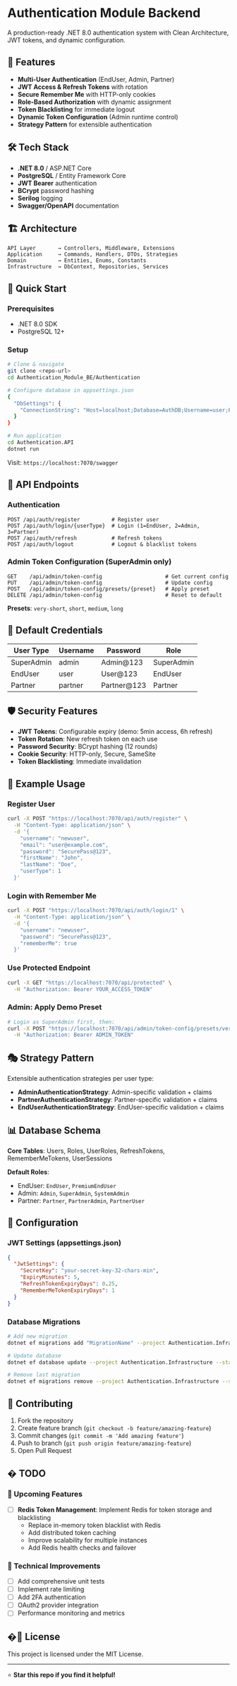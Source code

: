 # Authentication Module Backend

A production-ready .NET 8.0 authentication system with Clean Architecture, JWT tokens, and dynamic configuration.

## 🚀 Features

- **Multi-User Authentication** (EndUser, Admin, Partner)
- **JWT Access & Refresh Tokens** with rotation
- **Secure Remember Me** with HTTP-only cookies
- **Role-Based Authorization** with dynamic assignment
- **Token Blacklisting** for immediate logout
- **Dynamic Token Configuration** (Admin runtime control)
- **Strategy Pattern** for extensible authentication

## 🛠️ Tech Stack

- **.NET 8.0** / ASP.NET Core
- **PostgreSQL** / Entity Framework Core
- **JWT Bearer** authentication
- **BCrypt** password hashing
- **Serilog** logging
- **Swagger/OpenAPI** documentation

## 🏗️ Architecture

```
API Layer       → Controllers, Middleware, Extensions
Application     → Commands, Handlers, DTOs, Strategies
Domain          → Entities, Enums, Constants
Infrastructure  → DbContext, Repositories, Services
```

## 🚀 Quick Start

### Prerequisites

- .NET 8.0 SDK
- PostgreSQL 12+

### Setup

```bash
# Clone & navigate
git clone <repo-url>
cd Authentication_Module_BE/Authentication

# Configure database in appsettings.json
{
  "DbSettings": {
    "ConnectionString": "Host=localhost;Database=AuthDB;Username=user;Password=pass"
  }
}

# Run application
cd Authentication.API
dotnet run
```

Visit: `https://localhost:7070/swagger`

## 🔐 API Endpoints

### Authentication

```http
POST /api/auth/register          # Register user
POST /api/auth/login/{userType}  # Login (1=EndUser, 2=Admin, 3=Partner)
POST /api/auth/refresh           # Refresh tokens
POST /api/auth/logout            # Logout & blacklist tokens
```

### Admin Token Configuration (SuperAdmin only)

```http
GET    /api/admin/token-config                    # Get current config
PUT    /api/admin/token-config                    # Update config
POST   /api/admin/token-config/presets/{preset}   # Apply preset
DELETE /api/admin/token-config                    # Reset to default
```

**Presets**: `very-short`, `short`, `medium`, `long`

## 🔑 Default Credentials

| User Type  | Username | Password    | Role       |
| ---------- | -------- | ----------- | ---------- |
| SuperAdmin | admin    | Admin@123   | SuperAdmin |
| EndUser    | user     | User@123    | EndUser    |
| Partner    | partner  | Partner@123 | Partner    |

## 🛡️ Security Features

- **JWT Tokens**: Configurable expiry (demo: 5min access, 6h refresh)
- **Token Rotation**: New refresh token on each use
- **Password Security**: BCrypt hashing (12 rounds)
- **Cookie Security**: HTTP-only, Secure, SameSite
- **Token Blacklisting**: Immediate invalidation

## 🧪 Example Usage

### Register User

```bash
curl -X POST "https://localhost:7070/api/auth/register" \
  -H "Content-Type: application/json" \
  -d '{
    "username": "newuser",
    "email": "user@example.com",
    "password": "SecurePass@123",
    "firstName": "John",
    "lastName": "Doe",
    "userType": 1
  }'
```

### Login with Remember Me

```bash
curl -X POST "https://localhost:7070/api/auth/login/1" \
  -H "Content-Type: application/json" \
  -d '{
    "username": "newuser",
    "password": "SecurePass@123",
    "rememberMe": true
  }'
```

### Use Protected Endpoint

```bash
curl -X GET "https://localhost:7070/api/protected" \
  -H "Authorization: Bearer YOUR_ACCESS_TOKEN"
```

### Admin: Apply Demo Preset

```bash
# Login as SuperAdmin first, then:
curl -X POST "https://localhost:7070/api/admin/token-config/presets/very-short" \
  -H "Authorization: Bearer ADMIN_TOKEN"
```

## 🎭 Strategy Pattern

Extensible authentication strategies per user type:

- **AdminAuthenticationStrategy**: Admin-specific validation + claims
- **PartnerAuthenticationStrategy**: Partner-specific validation + claims
- **EndUserAuthenticationStrategy**: EndUser-specific validation + claims

## 📊 Database Schema

**Core Tables**: Users, Roles, UserRoles, RefreshTokens, RememberMeTokens, UserSessions

**Default Roles**:

- EndUser: `EndUser`, `PremiumEndUser`
- Admin: `Admin`, `SuperAdmin`, `SystemAdmin`
- Partner: `Partner`, `PartnerAdmin`, `PartnerUser`

## 🔧 Configuration

### JWT Settings (appsettings.json)

```json
{
  "JwtSettings": {
    "SecretKey": "your-secret-key-32-chars-min",
    "ExpiryMinutes": 5,
    "RefreshTokenExpiryDays": 0.25,
    "RememberMeTokenExpiryDays": 1
  }
}
```

### Database Migrations

```bash
# Add new migration
dotnet ef migrations add "MigrationName" --project Authentication.Infrastructure --startup-project Authentication.API --output-dir Persistence/Migrations

# Update database
dotnet ef database update --project Authentication.Infrastructure --startup-project Authentication.API

# Remove last migration
dotnet ef migrations remove --project Authentication.Infrastructure --startup-project Authentication.API
```

## 🤝 Contributing

1. Fork the repository
2. Create feature branch (`git checkout -b feature/amazing-feature`)
3. Commit changes (`git commit -m 'Add amazing feature'`)
4. Push to branch (`git push origin feature/amazing-feature`)
5. Open Pull Request

## � TODO

### 🚀 Upcoming Features

- [ ] **Redis Token Management**: Implement Redis for token storage and blacklisting
  - Replace in-memory token blacklist with Redis
  - Add distributed token caching
  - Improve scalability for multiple instances
  - Add Redis health checks and failover

### 🔧 Technical Improvements

- [ ] Add comprehensive unit tests
- [ ] Implement rate limiting
- [ ] Add 2FA authentication
- [ ] OAuth2 provider integration
- [ ] Performance monitoring and metrics

## �📝 License

This project is licensed under the MIT License.

---

⭐ **Star this repo if you find it helpful!**

